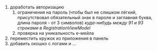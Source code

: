 1) доработать авторизацию
	1) ограничения на пароль (чтобы был не слишком лёгкий, присутствовал обязательный знак в пароле и заглавная буква, длина пароля - от 3 символов) _куда-нибудь между 91 и 93 строками в RegistrationViewModel_
	2) проверка на уникальность е-мейла
2) переместить кружок из приложения в панель
3) добавить окошко с логами и ...

